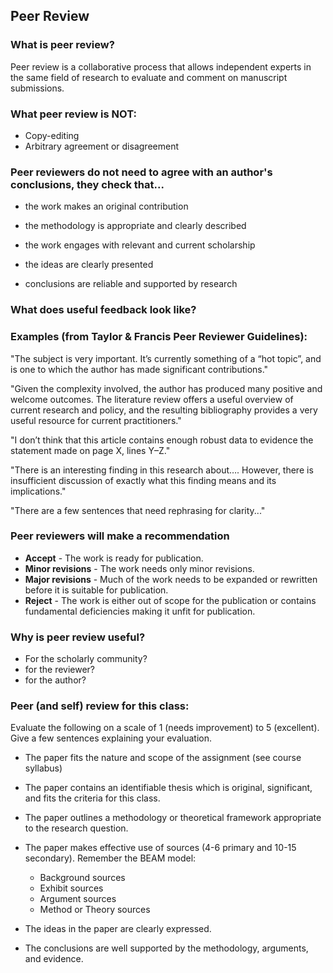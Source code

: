 ## Peer Review


### What is peer review?

Peer review is a collaborative process that allows independent experts in the same field of research to evaluate and comment on manuscript submissions.


### What peer review is NOT:
* Copy-editing
* Arbitrary agreement or disagreement


### Peer reviewers do not need to agree with an author's conclusions, they check that...

* the work makes an original contribution

* the methodology is appropriate and clearly described

* the work engages with relevant and current scholarship

* the ideas are clearly presented

* conclusions are reliable and supported by research


### What does useful feedback look like?

### Examples (from Taylor & Francis Peer Reviewer Guidelines):

"The subject is very important. It’s currently something of a “hot topic”, and is one to which the author has made significant contributions."

"Given the complexity involved, the author has produced many positive and welcome outcomes. The literature review offers a useful overview of current research and policy, and the resulting bibliography provides a very useful resource for current practitioners."

"I don’t think that this article contains enough robust data to evidence the statement made on page X, lines Y–Z."

"There is an interesting finding in this research about…. However, there is insufficient discussion of exactly what this finding means and its implications."

"There are a few sentences that need rephrasing for clarity..."


### Peer reviewers will make a recommendation
* **Accept** - The work is ready for publication.
* **Minor revisions** - The work needs only minor revisions.
* **Major revisions** - Much of the work needs to be expanded or rewritten before it is suitable for publication.
* **Reject** - The work is either out of scope for the publication or contains fundamental deficiencies making it unfit for publication. 


### Why is peer review useful?
* For the scholarly community?
* for the reviewer?
* for the author?


### Peer (and self) review for this class:
Evaluate the following on a scale of 1 (needs improvement) to 5 (excellent). Give a few sentences explaining your evaluation.

* The paper fits the nature and scope of the assignment (see course syllabus)

* The paper contains an identifiable thesis which is original, significant, and fits the criteria for this class.

* The paper outlines a methodology or theoretical framework appropriate to the research question. 

* The paper makes effective use of sources (4-6 primary and 10-15 secondary). Remember the BEAM model:
    * Background sources
    * Exhibit sources
    * Argument sources
    * Method or Theory sources

* The ideas in the paper are clearly expressed.

* The conclusions are well supported by the methodology, arguments, and evidence. 

